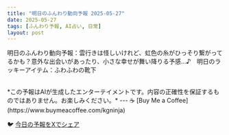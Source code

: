 ```yaml
---
title: "明日のふんわり動向予報 2025-05-27"
date: 2025-05-27
tags: [ふんわり予報, AI占い, 日常]
layout: post
---
```


明日のふんわり動向予報：雲行きは怪しいけれど、虹色の糸がひっそり繋がってるかも？意外な出会いがあったり、小さな幸せが舞い降りる予感…♪　明日のラッキーアイテム：ふわふわの靴下

<br>
*この予報はAIが生成したエンターテイメントです。内容の正確性を保証するものではありません。お楽しみください。*
---
☕️ [Buy Me a Coffee](https://www.buymeacoffee.com/kgninja)

🐦 [今日の予報をXでシェア](https://twitter.com/intent/tweet?text=%E6%98%8E%E6%97%A5%E3%81%AE%E3%81%B5%E3%82%93%E3%82%8F%E3%82%8A%E4%BA%88%E5%A0%B1%3A%20%E3%80%8C%E6%98%8E%E6%97%A5%E3%81%AE%E3%81%B5%E3%82%93%E3%82%8F%E3%82%8A%E5%8B%95%E5%90%91%E4%BA%88%E5%A0%B1%EF%BC%9A%E9%9B%B2%E8%A1%8C%E3%81%8D%E3%81%AF%E6%80%AA%E3%81%97%E3%81%84%E3%81%91%E3%82%8C%E3%81%A9%E3%80%81%E8%99%B9%E8%89%B2%E3%81%AE%E7%B3%B8%E3%81%8C%E3%81%B2%E3%81%A3%E3%81%9D%E3%82%8A%E7%B9%8B%E3%81%8C%E3%81%A3%E3%81%A6%E3%82%8B%E3%81%8B%E3%82%82%EF%BC%9F%E6%84%8F%E5%A4%96%E3%81%AA%E5%87%BA%E4%BC%9A%E3%81%84%E3%81%8C%E3%81%82%E3%81%A3%E3%81%9F%E3%82%8A%E3%80%81%E5%B0%8F%E3%81%95%E3%81%AA%E5%B9%B8%E3%81%9B%E3%81%8C%E8%88%9E%E3%81%84%E9%99%8D%E3%82%8A%E3%82%8B%E4%BA%88%E6%84%9F%E2%80%A6%E2%99%AA%E3%80%80%E6%98%8E%E6%97%A5%E3%81%AE%E3%83%A9%E3%83%83%E3%82%AD%E3%83%BC%E3%82%A2%E3%82%A4%E3%83%86%E3%83%A0%EF%BC%9A%E3%81%B5%E3%82%8F%E3%81%B5%E3%82%8F%E3%81%AE%E9%9D%B4%E4%B8%8B%E3%80%82%E3%80%8D%E7%B6%9A%E3%81%8D%E3%81%AF%E3%83%96%E3%83%AD%E3%82%B0%E3%81%A7%EF%BC%81%20%F0%9F%91%87&url=https%3A%2F%2Fkg-ninja.github.io%2FFunwari-Forecast-Blog%2F2025%2F05%2F27%2Ffunwari-forecast.html) 